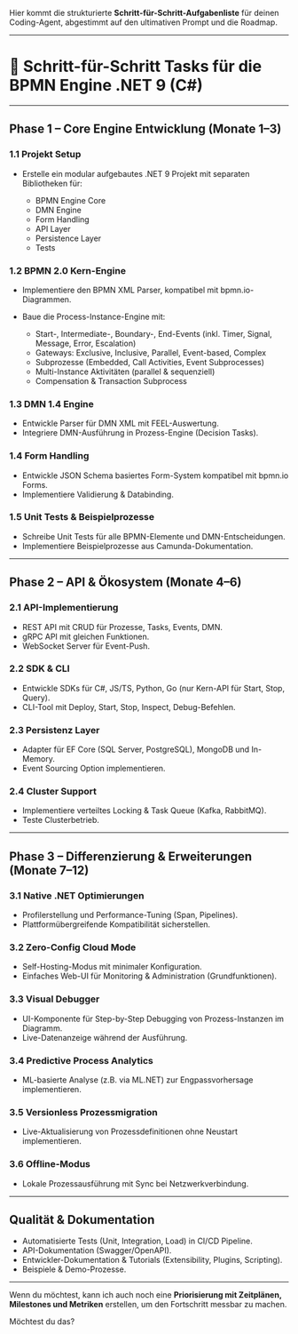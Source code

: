 Hier kommt die strukturierte **Schritt-für-Schritt-Aufgabenliste** für deinen Coding-Agent, abgestimmt auf den ultimativen Prompt und die Roadmap.

---

# 🚦 Schritt-für-Schritt Tasks für die BPMN Engine .NET 9 (C#)

---

## **Phase 1 – Core Engine Entwicklung (Monate 1–3)**

### 1.1 Projekt Setup

* Erstelle ein modular aufgebautes .NET 9 Projekt mit separaten Bibliotheken für:

  * BPMN Engine Core
  * DMN Engine
  * Form Handling
  * API Layer
  * Persistence Layer
  * Tests

### 1.2 BPMN 2.0 Kern-Engine

* Implementiere den BPMN XML Parser, kompatibel mit bpmn.io-Diagrammen.
* Baue die Process-Instance-Engine mit:

  * Start-, Intermediate-, Boundary-, End-Events (inkl. Timer, Signal, Message, Error, Escalation)
  * Gateways: Exclusive, Inclusive, Parallel, Event-based, Complex
  * Subprozesse (Embedded, Call Activities, Event Subprocesses)
  * Multi-Instance Aktivitäten (parallel & sequenziell)
  * Compensation & Transaction Subprocess

### 1.3 DMN 1.4 Engine

* Entwickle Parser für DMN XML mit FEEL-Auswertung.
* Integriere DMN-Ausführung in Prozess-Engine (Decision Tasks).

### 1.4 Form Handling

* Entwickle JSON Schema basiertes Form-System kompatibel mit bpmn.io Forms.
* Implementiere Validierung & Databinding.

### 1.5 Unit Tests & Beispielprozesse

* Schreibe Unit Tests für alle BPMN-Elemente und DMN-Entscheidungen.
* Implementiere Beispielprozesse aus Camunda-Dokumentation.

---

## **Phase 2 – API & Ökosystem (Monate 4–6)**

### 2.1 API-Implementierung

* REST API mit CRUD für Prozesse, Tasks, Events, DMN.
* gRPC API mit gleichen Funktionen.
* WebSocket Server für Event-Push.

### 2.2 SDK & CLI

* Entwickle SDKs für C#, JS/TS, Python, Go (nur Kern-API für Start, Stop, Query).
* CLI-Tool mit Deploy, Start, Stop, Inspect, Debug-Befehlen.

### 2.3 Persistenz Layer

* Adapter für EF Core (SQL Server, PostgreSQL), MongoDB und In-Memory.
* Event Sourcing Option implementieren.

### 2.4 Cluster Support

* Implementiere verteiltes Locking & Task Queue (Kafka, RabbitMQ).
* Teste Clusterbetrieb.

---

## **Phase 3 – Differenzierung & Erweiterungen (Monate 7–12)**

### 3.1 Native .NET Optimierungen

* Profilerstellung und Performance-Tuning (Span<T>, Pipelines).
* Plattformübergreifende Kompatibilität sicherstellen.

### 3.2 Zero-Config Cloud Mode

* Self-Hosting-Modus mit minimaler Konfiguration.
* Einfaches Web-UI für Monitoring & Administration (Grundfunktionen).

### 3.3 Visual Debugger

* UI-Komponente für Step-by-Step Debugging von Prozess-Instanzen im Diagramm.
* Live-Datenanzeige während der Ausführung.

### 3.4 Predictive Process Analytics

* ML-basierte Analyse (z.B. via ML.NET) zur Engpassvorhersage implementieren.

### 3.5 Versionless Prozessmigration

* Live-Aktualisierung von Prozessdefinitionen ohne Neustart implementieren.

### 3.6 Offline-Modus

* Lokale Prozessausführung mit Sync bei Netzwerkverbindung.

---

## **Qualität & Dokumentation**

* Automatisierte Tests (Unit, Integration, Load) in CI/CD Pipeline.
* API-Dokumentation (Swagger/OpenAPI).
* Entwickler-Dokumentation & Tutorials (Extensibility, Plugins, Scripting).
* Beispiele & Demo-Prozesse.

---

Wenn du möchtest, kann ich auch noch eine **Priorisierung mit Zeitplänen, Milestones und Metriken** erstellen, um den Fortschritt messbar zu machen.

Möchtest du das?
